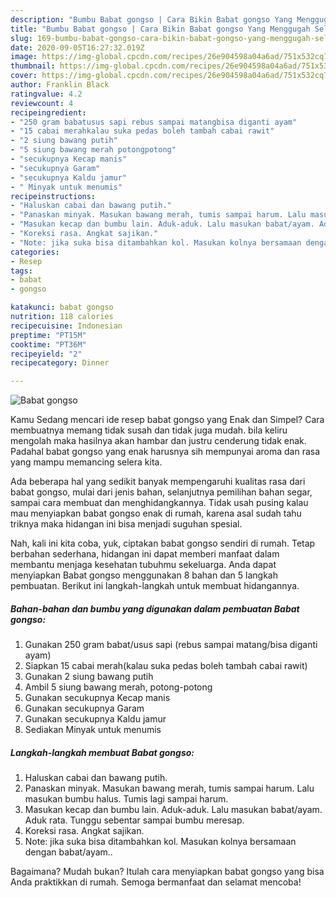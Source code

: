 ```yaml
---
description: "Bumbu Babat gongso | Cara Bikin Babat gongso Yang Menggugah Selera"
title: "Bumbu Babat gongso | Cara Bikin Babat gongso Yang Menggugah Selera"
slug: 169-bumbu-babat-gongso-cara-bikin-babat-gongso-yang-menggugah-selera
date: 2020-09-05T16:27:32.019Z
image: https://img-global.cpcdn.com/recipes/26e904598a04a6ad/751x532cq70/babat-gongso-foto-resep-utama.jpg
thumbnail: https://img-global.cpcdn.com/recipes/26e904598a04a6ad/751x532cq70/babat-gongso-foto-resep-utama.jpg
cover: https://img-global.cpcdn.com/recipes/26e904598a04a6ad/751x532cq70/babat-gongso-foto-resep-utama.jpg
author: Franklin Black
ratingvalue: 4.2
reviewcount: 4
recipeingredient:
- "250 gram babatusus sapi rebus sampai matangbisa diganti ayam"
- "15 cabai merahkalau suka pedas boleh tambah cabai rawit"
- "2 siung bawang putih"
- "5 siung bawang merah potongpotong"
- "secukupnya Kecap manis"
- "secukupnya Garam"
- "secukupnya Kaldu jamur"
- " Minyak untuk menumis"
recipeinstructions:
- "Haluskan cabai dan bawang putih."
- "Panaskan minyak. Masukan bawang merah, tumis sampai harum. Lalu masukan bumbu halus. Tumis lagi sampai harum."
- "Masukan kecap dan bumbu lain. Aduk-aduk. Lalu masukan babat/ayam. Aduk rata. Tunggu sebentar sampai bumbu meresap."
- "Koreksi rasa. Angkat sajikan."
- "Note: jika suka bisa ditambahkan kol. Masukan kolnya bersamaan dengan babat/ayam.."
categories:
- Resep
tags:
- babat
- gongso

katakunci: babat gongso 
nutrition: 118 calories
recipecuisine: Indonesian
preptime: "PT15M"
cooktime: "PT36M"
recipeyield: "2"
recipecategory: Dinner

---
```



![Babat gongso](https://img-global.cpcdn.com/recipes/26e904598a04a6ad/751x532cq70/babat-gongso-foto-resep-utama.jpg)

Kamu Sedang mencari ide resep babat gongso yang Enak dan Simpel? Cara membuatnya memang tidak susah dan tidak juga mudah. bila keliru mengolah maka hasilnya akan hambar dan justru cenderung tidak enak. Padahal babat gongso yang enak harusnya sih mempunyai aroma dan rasa yang mampu memancing selera kita.

Ada beberapa hal yang sedikit banyak mempengaruhi kualitas rasa dari babat gongso, mulai dari jenis bahan, selanjutnya pemilihan bahan segar, sampai cara membuat dan menghidangkannya. Tidak usah pusing kalau mau menyiapkan babat gongso enak di rumah, karena asal sudah tahu triknya maka hidangan ini bisa menjadi suguhan spesial.




Nah, kali ini kita coba, yuk, ciptakan babat gongso sendiri di rumah. Tetap berbahan sederhana, hidangan ini dapat memberi manfaat dalam membantu menjaga kesehatan tubuhmu sekeluarga. Anda dapat menyiapkan Babat gongso menggunakan 8 bahan dan 5 langkah pembuatan. Berikut ini langkah-langkah untuk membuat hidangannya.

<!--inarticleads1-->

##### Bahan-bahan dan bumbu yang digunakan dalam pembuatan Babat gongso:

1. Gunakan 250 gram babat/usus sapi (rebus sampai matang/bisa diganti ayam)
1. Siapkan 15 cabai merah(kalau suka pedas boleh tambah cabai rawit)
1. Gunakan 2 siung bawang putih
1. Ambil 5 siung bawang merah, potong-potong
1. Gunakan secukupnya Kecap manis
1. Gunakan secukupnya Garam
1. Gunakan secukupnya Kaldu jamur
1. Sediakan  Minyak untuk menumis




<!--inarticleads2-->

##### Langkah-langkah membuat Babat gongso:

1. Haluskan cabai dan bawang putih.
1. Panaskan minyak. Masukan bawang merah, tumis sampai harum. Lalu masukan bumbu halus. Tumis lagi sampai harum.
1. Masukan kecap dan bumbu lain. Aduk-aduk. Lalu masukan babat/ayam. Aduk rata. Tunggu sebentar sampai bumbu meresap.
1. Koreksi rasa. Angkat sajikan.
1. Note: jika suka bisa ditambahkan kol. Masukan kolnya bersamaan dengan babat/ayam..




Bagaimana? Mudah bukan? Itulah cara menyiapkan babat gongso yang bisa Anda praktikkan di rumah. Semoga bermanfaat dan selamat mencoba!
